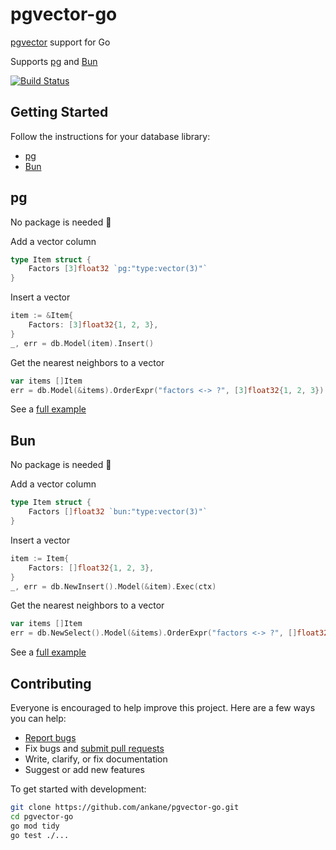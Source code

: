# pgvector-go

[pgvector](https://github.com/ankane/pgvector) support for Go

Supports [pg](https://github.com/go-pg/pg) and [Bun](https://github.com/uptrace/bun)

[![Build Status](https://github.com/ankane/pgvector-go/workflows/build/badge.svg?branch=master)](https://github.com/ankane/pgvector-go/actions)

## Getting Started

Follow the instructions for your database library:

- [pg](#pg)
- [Bun](#bun)

## pg

No package is needed :tada:

Add a vector column

```go
type Item struct {
    Factors [3]float32 `pg:"type:vector(3)"`
}
```

Insert a vector

```go
item := &Item{
    Factors: [3]float32{1, 2, 3},
}
_, err = db.Model(item).Insert()
```

Get the nearest neighbors to a vector

```go
var items []Item
err = db.Model(&items).OrderExpr("factors <-> ?", [3]float32{1, 2, 3}).Limit(5).Select()
```

See a [full example](pg/pgvector_test.go)

## Bun

No package is needed :tada:

Add a vector column

```go
type Item struct {
    Factors []float32 `bun:"type:vector(3)"`
}
```

Insert a vector

```go
item := Item{
    Factors: []float32{1, 2, 3},
}
_, err = db.NewInsert().Model(&item).Exec(ctx)
```

Get the nearest neighbors to a vector

```go
var items []Item
err = db.NewSelect().Model(&items).OrderExpr("factors <-> ?", []float32{1, 2, 3}).Limit(5).Scan(ctx)
```

See a [full example](bun/pgvector_test.go)

## Contributing

Everyone is encouraged to help improve this project. Here are a few ways you can help:

- [Report bugs](https://github.com/ankane/pgvector-go/issues)
- Fix bugs and [submit pull requests](https://github.com/ankane/pgvector-go/pulls)
- Write, clarify, or fix documentation
- Suggest or add new features

To get started with development:

```sh
git clone https://github.com/ankane/pgvector-go.git
cd pgvector-go
go mod tidy
go test ./...
```
